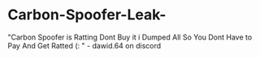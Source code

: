 # Carbon-Spoofer-Leak-
"Carbon Spoofer is Ratting Dont Buy it i Dumped All So You Dont Have to Pay And Get Ratted  (: " - dawid.64 on discord
